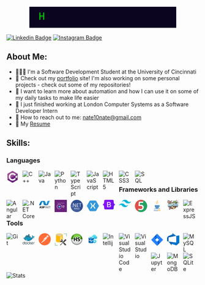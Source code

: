 <p align="center">
  <img src="https://github.com/NathanBurns3/NathanBurns3/blob/main/Typing_Name.gif" alt="Hey there, I'm Nathan! 👋🏼">
</p>

[![Linkedin Badge](https://img.shields.io/badge/-LinkedIn-0e76a8?style=flat-square&logo=Linkedin&logoColor=white)](https://www.linkedin.com/in/nathan-burns-717802170/)
[![Instagram Badge](https://img.shields.io/badge/-Instagram-e4405f?style=flat-square&logo=Instagram&logoColor=white)](https://www.instagram.com/nathan.burnss/)

## About Me:

- 👨🏼‍💻 I'm a Software Development Student at the University of Cincinnati
- 🚀 Check out my [portfolio] site! I'm also working on some personal projects - check out some of my repositories!
- 🤖 I want to learn more about automation and how I can use it on some of my daily tasks to make life easier
- 📆 I just finished working at London Computer Systems as a Software Developer Intern
- 📧 How to reach out to me: nate10nate@gmail.com
- 📄 My [Resume]

## Skills:

### Languages

<img align="left" alt="C#" width="32px" src="https://raw.githubusercontent.com/devicons/devicon/master/icons/csharp/csharp-original.svg" style="padding-right:10px;" />
<img align="left" alt="C++" width="32px" src="https://img.icons8.com/color/48/000000/c-plus-plus-logo.png" style="padding-right:10px;" />
<img align="left" alt="Java" width="32px" src="https://img.icons8.com/color/48/000000/java-coffee-cup-logo--v1.png" style="padding-right:10px;" />
<img align="left" alt="Python" width="32px" src="https://img.icons8.com/color/48/000000/python--v1.png" style="padding-right:10px;" />
<img align="left" alt="TypeScript" width="32px" src="https://cdn.jsdelivr.net/gh/devicons/devicon/icons/typescript/typescript-original.svg" style="padding-right:10px;" />
<img align="left" alt="JavaScript" width="32px" src="https://cdn.jsdelivr.net/gh/devicons/devicon/icons/javascript/javascript-original.svg" style="padding-right:10px;" />
<img align="left" alt="HTML5" width="32px" src="https://cdn.jsdelivr.net/gh/devicons/devicon/icons/html5/html5-original.svg" style="padding-right:10px;" />
<img align="left" alt="CSS3" width="32px" src="https://cdn.jsdelivr.net/gh/devicons/devicon/icons/css3/css3-original.svg" style="padding-right:10px;" />
<img align="left" alt="SQL" width="32px" src="https://img.icons8.com/external-wanicon-lineal-color-wanicon/64/000000/external-sql-server-big-data-wanicon-lineal-color-wanicon.png" style="padding-right:10px;" /><br>

### Frameworks and Libraries

<img align="left" alt="Angular" width="32px" src="https://img.icons8.com/color/48/000000/angularjs.png" style="padding-right:10px;" />
<img align="left" alt=".NET Core" width="32px" src="https://img.icons8.com/color/48/000000/net-framework.png" style="padding-right:10px;" />
<img align="left" alt="ASP.NET Core" width="32px" src="aspnet.png" style="padding-right:10px;" />
<img align="left" alt="Entity" width="32px" src="entity.png" style="padding-right:10px; vertical-align: middle;" />
<img align="left" alt="Maui" width="32px" src="maui.png" style="padding-right:10px;" />
<img align="left" alt="Xamarin" width="32px" src="xamarin.png" style="padding-right:10px;" />
<img align="left" alt="Bootstrap" width="32px" src="bootstrap.png" style="padding-right:10px; vertical-align: middle;" />
<img align="left" alt="tailwind" width="32px" src="tailwind.png" style="padding-right:10px; vertical-align: middle;" />
<img align="left" alt="JUnit" width="32px" src="junit.png" style="padding-right:10px;" />
<img align="left" alt="JavaFX" width="32px" src="javafx.png" style="padding-right:10px;" />
<img align="left" alt="Phaser" width="32px" src="phaser.png" style="padding-right:10px;" />
<img align="left" alt="ExpressJS" width="32px" src="https://img.icons8.com/?size=100&id=kg46nzoJrmTR&format=png&color=000000" style="padding-right:10px;" /><br>

### Tools

<img align="left" alt="Git" width="32px" src="https://img.icons8.com/color/48/000000/git.png" style="padding-right:10px;" />
<img align="left" alt="Docker" width="32px" src="https://raw.githubusercontent.com/devicons/devicon/master/icons/docker/docker-original-wordmark.svg" style="padding-right:10px;" />
<img align="left" alt="Postman" width="32px" src="postman.png" style="padding-right:10px;" />
<img align="left" alt="SSMS" width="32px" src="ssms.png" style="padding-right:10px;" />
<img align="left" alt="HeidiSQL" width="32px" src="heidi.png" style="padding-right:10px;" />
<img align="left" alt="Azure Data Studio" width="32px" src="ads.jpeg" style="padding-right:10px;" />
<img align="left" alt="Intellij" width="32px" src="https://img.icons8.com/color/48/000000/intellij-idea.png" style="padding-right:10px;" />
<img align="left" alt="Visual Studio Code" width="32px" src="https://cdn.jsdelivr.net/gh/devicons/devicon/icons/vscode/vscode-original.svg" style="padding-right:10px;" />
<img align="left" alt="Visual Studio" width="32px" src="https://img.icons8.com/color/48/000000/visual-studio.png" style="padding-right:10px;" />
<img align="left" alt="Jira" width="32px" src="jira.webp" style="padding-right:10px;" />
<img align="left" alt="Azure Dev Ops" width="32px" src="ado.jpeg" style="padding-right:10px;" />
<img align="left" alt="MySQL" width="32px" src="https://img.icons8.com/?size=100&id=9nLaR5KFGjN0&format=png&color=000000" style="padding-right:10px;" />
<img align="left" alt="Jupyter" width="32px" src="https://img.icons8.com/?size=100&id=J0SgMWzAxqFj&format=png&color=000000" style="padding-right:10px;" />
<img align="left" alt="MongoDB" width="32px" src="https://img.icons8.com/?size=100&id=bosfpvRzNOG8&format=png&color=000000" style="padding-right:10px;" />
<img align="left" alt="SQLite" width="32px" src="https://img.icons8.com/?size=100&id=VMRAbKfEzssG&format=png&color=000000" style="padding-right:10px;" /><br>

##

<img align="left" alt="Stats" src="https://github-readme-stats.vercel.app/api/top-langs/?username=NathanBurns3" />

[Resume]: https://drive.google.com/file/d/1zcjrV--7h9K7PYapfI4u6frmU7Ow-wrt/view?usp=drive_link
[portfolio]: https://nathanburns.dev/

